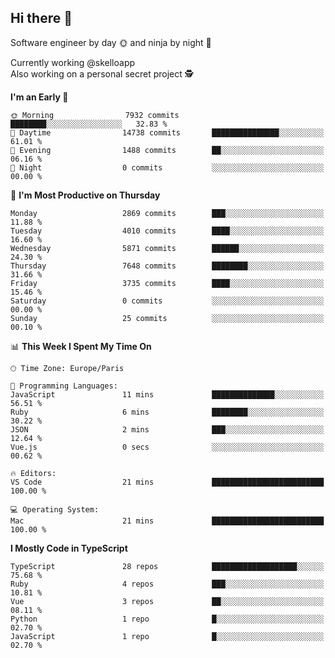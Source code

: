## Hi there 👋

Software engineer by day 🌞 and ninja by night 🌝

Currently working @skelloapp <br>
Also working on a personal secret project 🕵️

<!--START_SECTION:waka-->
**I'm an Early 🐤** 

```text
🌞 Morning                7932 commits        ████████░░░░░░░░░░░░░░░░░   32.83 % 
🌆 Daytime                14738 commits       ███████████████░░░░░░░░░░   61.01 % 
🌃 Evening                1488 commits        ██░░░░░░░░░░░░░░░░░░░░░░░   06.16 % 
🌙 Night                  0 commits           ░░░░░░░░░░░░░░░░░░░░░░░░░   00.00 % 
```
📅 **I'm Most Productive on Thursday** 

```text
Monday                   2869 commits        ███░░░░░░░░░░░░░░░░░░░░░░   11.88 % 
Tuesday                  4010 commits        ████░░░░░░░░░░░░░░░░░░░░░   16.60 % 
Wednesday                5871 commits        ██████░░░░░░░░░░░░░░░░░░░   24.30 % 
Thursday                 7648 commits        ████████░░░░░░░░░░░░░░░░░   31.66 % 
Friday                   3735 commits        ████░░░░░░░░░░░░░░░░░░░░░   15.46 % 
Saturday                 0 commits           ░░░░░░░░░░░░░░░░░░░░░░░░░   00.00 % 
Sunday                   25 commits          ░░░░░░░░░░░░░░░░░░░░░░░░░   00.10 % 
```


📊 **This Week I Spent My Time On** 

```text
🕑︎ Time Zone: Europe/Paris

💬 Programming Languages: 
JavaScript               11 mins             ██████████████░░░░░░░░░░░   56.51 % 
Ruby                     6 mins              ████████░░░░░░░░░░░░░░░░░   30.22 % 
JSON                     2 mins              ███░░░░░░░░░░░░░░░░░░░░░░   12.64 % 
Vue.js                   0 secs              ░░░░░░░░░░░░░░░░░░░░░░░░░   00.62 % 

🔥 Editors: 
VS Code                  21 mins             █████████████████████████   100.00 % 

💻 Operating System: 
Mac                      21 mins             █████████████████████████   100.00 % 
```

**I Mostly Code in TypeScript** 

```text
TypeScript               28 repos            ███████████████████░░░░░░   75.68 % 
Ruby                     4 repos             ███░░░░░░░░░░░░░░░░░░░░░░   10.81 % 
Vue                      3 repos             ██░░░░░░░░░░░░░░░░░░░░░░░   08.11 % 
Python                   1 repo              █░░░░░░░░░░░░░░░░░░░░░░░░   02.70 % 
JavaScript               1 repo              █░░░░░░░░░░░░░░░░░░░░░░░░   02.70 % 
```




<!--END_SECTION:waka-->

<!--
**antoinelncl/antoinelncl** is a ✨ _special_ ✨ repository because its `README.md` (this file) appears on your GitHub profile.

Here are some ideas to get you started:

- 🔭 I’m currently working on ...
- 🌱 I’m currently learning ...
- 👯 I’m looking to collaborate on ...
- 🤔 I’m looking for help with ...
- 💬 Ask me about ...
- 📫 How to reach me: ...
- 😄 Pronouns: ...
- ⚡ Fun fact: ...
-->

